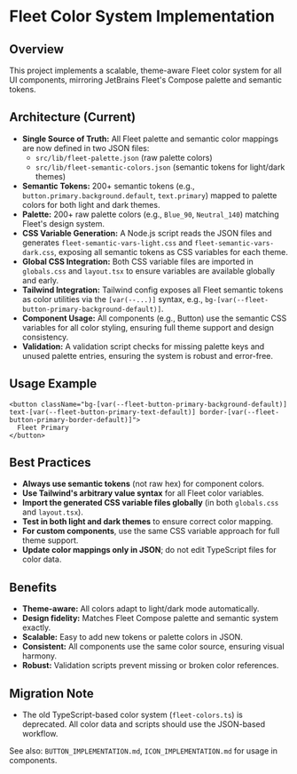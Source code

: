 # Fleet Color System Implementation

## Overview

This project implements a scalable, theme-aware Fleet color system for all UI components, mirroring JetBrains Fleet's Compose palette and semantic tokens.

## Architecture (Current)

- **Single Source of Truth:** All Fleet palette and semantic color mappings are now defined in two JSON files:
  - `src/lib/fleet-palette.json` (raw palette colors)
  - `src/lib/fleet-semantic-colors.json` (semantic tokens for light/dark themes)
- **Semantic Tokens:** 200+ semantic tokens (e.g., `button.primary.background.default`, `text.primary`) mapped to palette colors for both light and dark themes.
- **Palette:** 200+ raw palette colors (e.g., `Blue_90`, `Neutral_140`) matching Fleet's design system.
- **CSS Variable Generation:** A Node.js script reads the JSON files and generates `fleet-semantic-vars-light.css` and `fleet-semantic-vars-dark.css`, exposing all semantic tokens as CSS variables for each theme.
- **Global CSS Integration:** Both CSS variable files are imported in `globals.css` and `layout.tsx` to ensure variables are available globally and early.
- **Tailwind Integration:** Tailwind config exposes all Fleet semantic tokens as color utilities via the `[var(--...)]` syntax, e.g., `bg-[var(--fleet-button-primary-background-default)]`.
- **Component Usage:** All components (e.g., Button) use the semantic CSS variables for all color styling, ensuring full theme support and design consistency.
- **Validation:** A validation script checks for missing palette keys and unused palette entries, ensuring the system is robust and error-free.

## Usage Example

```tsx
<button className="bg-[var(--fleet-button-primary-background-default)] text-[var(--fleet-button-primary-text-default)] border-[var(--fleet-button-primary-border-default)]">
  Fleet Primary
</button>
```

## Best Practices

- **Always use semantic tokens** (not raw hex) for component colors.
- **Use Tailwind's arbitrary value syntax** for all Fleet color variables.
- **Import the generated CSS variable files globally** (in both `globals.css` and `layout.tsx`).
- **Test in both light and dark themes** to ensure correct color mapping.
- **For custom components**, use the same CSS variable approach for full theme support.
- **Update color mappings only in JSON**; do not edit TypeScript files for color data.

## Benefits

- **Theme-aware:** All colors adapt to light/dark mode automatically.
- **Design fidelity:** Matches Fleet Compose palette and semantic system exactly.
- **Scalable:** Easy to add new tokens or palette colors in JSON.
- **Consistent:** All components use the same color source, ensuring visual harmony.
- **Robust:** Validation scripts prevent missing or broken color references.

## Migration Note

- The old TypeScript-based color system (`fleet-colors.ts`) is deprecated. All color data and scripts should use the JSON-based workflow.

See also: `BUTTON_IMPLEMENTATION.md`, `ICON_IMPLEMENTATION.md` for usage in components. 